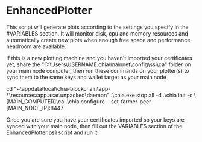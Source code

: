 # EnhancedPlotter
This script will generate plots according to the settings you specify in the #VARIABLES section. It will monitor disk, cpu and memory resources and automatically create new plots when enough free space and performance headroom are available.

If this is a new plotting machine and you haven't imported your certificates yet, share the "C:\Users\USERNAME\.chia\mainnet\config\ssl\ca" folder on your main node computer, then run these commands on your plotter(s) to sync them to the same keys and wallet target as your main node


cd "~\appdata\local\chia-blockchain\app-*\resources\app.asar.unpacked\daemon"
.\chia.exe stop all -d
.\chia init -c \\[MAIN_COMPUTER]\ca
.\chia configure --set-farmer-peer [MAIN_NODE_IP]:8447


Once you are sure you have your certificates imported so your keys are synced with your main node, then fill out the VARIABLES section of the EnhancedPlotter.ps1 script and run it.
